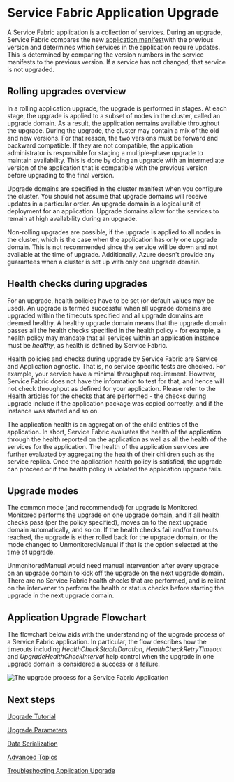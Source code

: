 <properties
   pageTitle="Service Fabric application upgrade | Windows Azure"
   description="This article provides an introduction to upgrading a Service Fabric application, including choosing upgrade modes and health checks performed."
   services="service-fabric"
   documentationCenter=".net"
   authors="mani-ramaswamy"
   manager="timlt"
   editor=""/>

<tags
	ms.service="service-fabric"
	ms.date="07/17/2015"
	wacn.date=""/>


<!-- deleted by customization
# Service Fabric application upgrade

-->
<!-- keep by customization: begin -->
# Service Fabric Application Upgrade


<!-- keep by customization: end -->
A Service Fabric application is a collection of services. During an upgrade, Service Fabric compares the new [application manifest](/documentation/articles/service-fabric-application-model#describe-an-application)with the previous version and determines which services in the application require updates. This is determined by comparing the version numbers in the service manifests to the previous version. If a service has not changed, that service is not upgraded.

## Rolling upgrades overview
In a rolling application upgrade, the upgrade is performed in stages. At each stage, the upgrade is applied to a subset of nodes in the cluster, called an upgrade domain. As a result, the application remains available throughout the upgrade. During the upgrade, the cluster may contain a mix of the old and new versions. For that reason, the two versions must be forward and backward compatible. If they are not compatible, the application administrator is responsible for staging a multiple-phase upgrade to maintain availability. This is done by doing an upgrade with an intermediate version of the application that is compatible with the previous version before upgrading to the final version.

Upgrade domains are specified in the cluster manifest when you configure the cluster. You should not assume that upgrade domains will receive updates in a particular order. An upgrade domain is a logical unit of deployment for an application. Upgrade domains allow for the services to remain at high availability during an upgrade.

Non-rolling upgrades are possible, if the upgrade is applied to all nodes in the cluster, which is the case when the application has only one upgrade domain. This is not recommended since the service will be down and not available at the time of upgrade. Additionally, Azure doesn't provide any guarantees when a cluster is set up with only one upgrade domain.

## Health checks during upgrades
For an upgrade, health policies have to be set (or default values may be used). An upgrade is termed successful when all upgrade domains are upgraded within the timeouts specified and all upgrade domains are deemed healthy.  A healthy upgrade domain means that the upgrade domain passes all the health checks specified in the health policy - for example, a health policy may mandate that all services within an application instance must be <em>healthy</em>, as health is defined by Service Fabric.

Health policies and checks during upgrade by Service Fabric are <!-- deleted by customization service --><!-- keep by customization: begin --> Service <!-- keep by customization: end --> and <!-- deleted by customization application --><!-- keep by customization: begin --> Application <!-- keep by customization: end --> agnostic. That is, no service specific tests are checked.  For example, your service have a minimal throughput requirement. However, Service Fabric does not have the information to test for that, and hence will not check throughput as defined for your application.   Please refer to the [Health articles](/documentation/articles/service-fabric-health-introduction) for the checks that are performed - the checks during upgrade include if the application package was copied correctly, and if the instance was started and so on.

The application health is an aggregation of the child entities of the application. In short, Service Fabric evaluates the health of the application through the health reported on the application as well as all the health of the services for the application. The health of the application services are further evaluated by aggregating the health of their children such as the service replica. Once the application health policy is satisfied, the upgrade can proceed or if the health policy is violated the application upgrade fails.

## Upgrade modes

The common mode (and recommended) for upgrade is Monitored.  Monitored performs the upgrade on one upgrade domain, and if all health checks pass (per the policy specified), moves on to the next upgrade domain automatically, and so on.  If the health checks fail and/or timeouts reached, the upgrade is either rolled back for the upgrade domain, or the mode changed to UnmonitoredManual if that is the option selected at the time of upgrade.

UnmonitoredManual would need manual intervention after every upgrade on an upgrade domain to kick off the upgrade on the next upgrade domain. There are no Service Fabric health checks that are performed, and is reliant on the intervener to perform the health or status checks before starting the upgrade in the next upgrade domain.

<!-- deleted by customization
## Application upgrade flowchart
-->
<!-- keep by customization: begin -->
## Application Upgrade Flowchart
<!-- keep by customization: end -->

The flowchart below aids with the understanding of the upgrade process of a Service Fabric application. In particular, the flow describes how the timeouts including *HealthCheckStableDuration*, *HealthCheckRetryTimeout* and *UpgradeHealthCheckInterval* help control when the upgrade in one upgrade domain is considered a success or a failure.

![The upgrade process for a Service Fabric Application][image]


## Next steps

[Upgrade Tutorial](/documentation/articles/service-fabric-application-upgrade-tutorial)

[Upgrade Parameters](/documentation/articles/service-fabric-application-upgrade-parameters)

[Data Serialization](/documentation/articles/service-fabric-application-upgrade-data-serialization)

[Advanced Topics](/documentation/articles/service-fabric-application-upgrade-advanced)

<!-- deleted by customization
[Troubleshooting Application Upgrade ](/documentation/articles/service-fabric-application-upgrade-troubleshooting)
-->
<!-- keep by customization: begin -->
[Troubleshooting Application Upgrade](/documentation/articles/service-fabric-application-upgrade-troubleshooting)
<!-- keep by customization: end -->



[image]: ./media/service-fabric-application-upgrade/service-fabric-application-upgrade-flowchart.png
 
